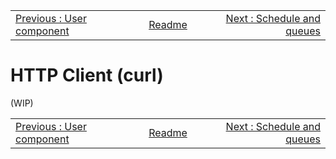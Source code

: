 <!-- menu --><table style='width:100%'><tr><td style='width: 33%'><div style="text-align: left"><a href="./203-user-component.md">Previous : User component</a></div></td><td style='width: 33%; text-align: center'><div style="Center"><a href="./README.md"> Readme</a></div></td><td style='width: 33%'><div style="text-align: right"><a href="./205-schedule-and-queues.md">Next : Schedule and queues</a></div></td></tr></table>

# HTTP Client (curl)

(WIP)


<!-- menu --><table style='width:100%'><tr><td style='width: 33%'><div style="text-align: left"><a href="./203-user-component.md">Previous : User component</a></div></td><td style='width: 33%; text-align: center'><div style="Center"><a href="./README.md"> Readme</a></div></td><td style='width: 33%'><div style="text-align: right"><a href="./205-schedule-and-queues.md">Next : Schedule and queues</a></div></td></tr></table>

